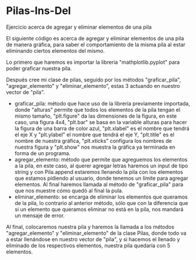 # Pilas-Ins-Del
Ejercicio acerca de agregar y eliminar elementos de una pila
<p>El siguiente código es acerca de agregar y eliminar elementos de una pila de manera gráfica, para saber el comportamiento de la misma pila al estar eliminando ciertos elementos del mismo.</p>
<p>Lo primero que haremos es importar la librería "mathplotlib.pyplot" para poder graficar nuestra pila.</p>
<p>Después cree mi clase de pilas, seguido por los métodos "graficar_pila", "agregar_elemento" y "eliminar_elemento", estas 3 actuando en nuestro vector de "pila".</p>
<ul>
  <li>graficar_pila: método que hace uso de la librería previamente importada, donde "alturas" permite que todos los elementos de la pila tengan el mismo tamaño, "plt.figure" da las dimensiones de la figura, en este caso, una figura 4x4, "plt.bar" se basa en la variable alturas para hacer la figura de una barra de color azul, "plt.xlabel" es el nombre que tendrá el eje X y "plt.ylabel" el nombre que tendrá el eje Y, "plt.title" es el nombre de nuestra gráfica, "plt.xticks" configura los nombres de nuestra figura y "plt.show" nos muestra la gráfica ya terminada en forma de un programa.</li>
  <li>agregar_elemento: método que permite que agreguemos los elementos a la pila, en este caso, al querer agregar letras haremos un input de tipo string y con Pila.append estaremos llenando la pila con los elementos que estamos pidiendo al usuario, donde tenemos un límite para agregar elementos. Al final haremos llamada al método de "graficar_pila" para que nos muestre cómo quedó al final la pula.</li>
  <li>eliminar_elemento: se encarga de eliminar los elementos que queramos de la pila, lo contrario al anterior método, sólo que con la diferencia que si un elemento que queramos eliminar no está en la pila, nos mandará un mensaje de error.</li>
</ul>
<p>Al final, colocaremos nuestra pila y haremos la llamada a los métodos "agregar_elemento" y "eliminar_elemento" de la clase Pilas, donde todo va a estar llenándose en nuestro vector de "pila", y si hacemos el llenado y eliminado de los respectivos elementos, nuestra pila quedaría con 5 elementos.</p>
